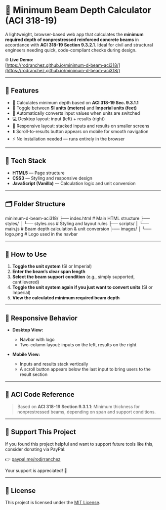# 🔢 Minimum Beam Depth Calculator (ACI 318-19)

A lightweight, browser-based web app that calculates the **minimum required depth of nonprestressed reinforced concrete beams** in accordance with **ACI 318-19 Section 9.3.2.1**. Ideal for civil and structural engineers needing quick, code-compliant checks during design.

🌐 **Live Demo:**  
[https://rodranchez.github.io/minimum-d-beam-aci318/](https://rodranchez.github.io/minimum-d-beam-aci318/)

---

## 📌 Features

- 📐 Calculates minimum depth based on **ACI 318-19 Sec. 9.3.1.1**
- 🔁 Toggle between **SI units (meters)** and **Imperial units (feet)**
- 🔄 Automatically converts input values when units are switched
- 💻 Desktop layout: input (left) + results (right)
- 📱 Responsive layout: stacked inputs and results on smaller screens
- ⬇️ Scroll-to-results button appears on mobile for smooth navigation
- ⚡ No installation needed — runs entirely in the browser

---

## 🧰 Tech Stack

- **HTML5** — Page structure  
- **CSS3** — Styling and responsive design  
- **JavaScript (Vanilla)** — Calculation logic and unit conversion  

---

## 🗂️ Folder Structure

minimum-d-beam-aci318/
├── index.html           # Main HTML structure
├── styles/
│   └── styles.css       # Styling and layout rules
├── scripts/
│   └── main.js          # Beam depth calculation & unit conversion
├── images/
│   └── logo.png         # Logo used in the navbar

---

## 🧪 How to Use

1. **Toggle the unit system** (SI or Imperial)
2. **Enter the beam’s clear span length**
3. **Select the beam support condition** (e.g., simply supported, cantilevered)
4. **Toggle the unit system again if you just want to convert units** (SI or Imperial)
5. **View the calculated minimum required beam depth**

---

## 📱 Responsive Behavior

- **Desktop View:**
  - Navbar with logo
  - Two-column layout: inputs on the left, results on the right

- **Mobile View:**
  - Inputs and results stack vertically
  - A scroll button appears below the last input to bring users to the result section

---

## 📖 ACI Code Reference

> Based on **ACI 318-19 Section 9.3.1.1**: Minimum thickness for nonprestressed beams, depending on span and support conditions.

---

## 🙌 Support This Project

If you found this project helpful and want to support future tools like this, consider donating via PayPal:

👉 [paypal.me/rodjrranchez](https://paypal.me/rodjrranchez)

Your support is appreciated! 🙏

---

## 📄 License

This project is licensed under the [MIT License](LICENSE).

